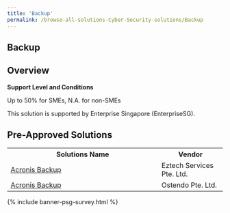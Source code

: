 ```yaml
---
title: 'Backup'
permalink: /browse-all-solutions-Cyber-Security-solutions/Backup
---
```


## Backup
## Overview

**Support Level and Conditions**

Up to 50% for SMEs, N.A. for non-SMEs

This solution is supported by Enterprise Singapore (EnterpriseSG).

## Pre-Approved Solutions

<table>
<tr>
<th style='width: auto;'><b>Solutions Name</b></th>
<th style='width: 30%;'><b>Vendor</b></th>
</tr>
<tr>
<td><a href='/productivity-solutions-grant/solutionrepo/200711312R-Acrons-Bckup-G' target='_blank'>Acronis Backup</a><br></td>
<td>Eztech Services Pte. Ltd.</td>
</tr>
<tr>
<td><a href='/productivity-solutions-grant/solutionrepo/201222896R-Acrons-Bckup-G' target='_blank'>Acronis Backup</a><br></td>
<td>Ostendo Pte. Ltd.</td>
</tr>
</table>

{% include banner-psg-survey.html %}
